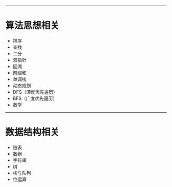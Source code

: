 

---

# 算法思想相关

- 排序
- 查找
- 二分
- 双指针
- 回溯
- 前缀和
- 单调栈
- 动态规划
- DFS（深度优先遍历）
- BFS（广度优先遍历）
- 数学





----

# 数据结构相关

- 链表
- 数组
- 字符串
- 树
- 栈与队列
- 位运算